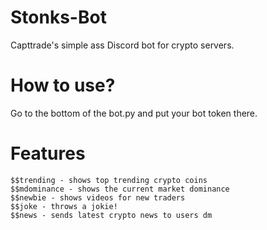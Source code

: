 # Stonks-Bot
Capttrade's simple ass Discord bot for crypto servers.

# How to use?
Go to the bottom of the bot.py and put your bot token there.

# Features
```
$$trending - shows top trending crypto coins
$$mdominance - shows the current market dominance
$$newbie - shows videos for new traders
$$joke - throws a jokie!
$$news - sends latest crypto news to users dm
```
